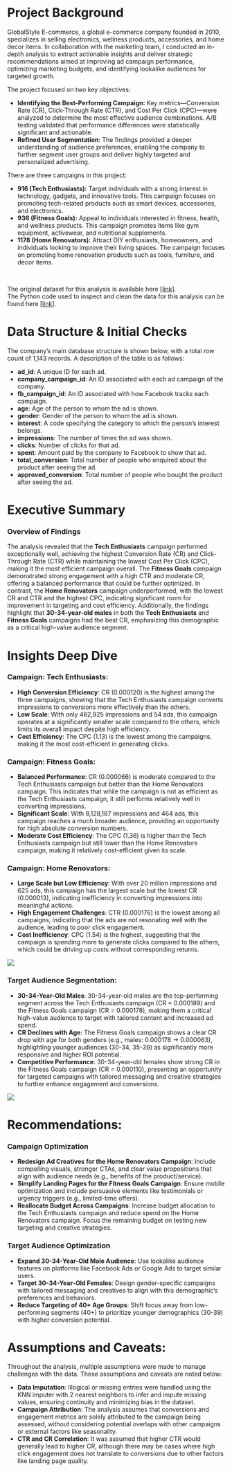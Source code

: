 # Project Background
GlobalStyle E-commerce, a global e-commerce company founded in 2010, specializes in selling electronics, wellness products, accessories, and home decor items. In collaboration with the marketing team, I conducted an in-depth analysis to extract actionable insights and deliver strategic recommendations aimed at improving ad campaign performance, optimizing marketing budgets, and identifying lookalike audiences for targeted growth.

The project focused on two key objectives:

*   **Identifying the Best-Performing Campaign:** Key metrics—Conversion Rate (CR), Click-Through Rate (CTR), and Cost Per Click (CPC)—were analyzed to determine the most effective audience combinations. A/B testing validated that performance differences were statistically significant and actionable.
*   **Refined User Segmentation**: The findings provided a deeper understanding of audience preferences, enabling the company to further segment user groups and deliver highly targeted and personalized advertising.

There are three campaigns in this project:

*   **916 (Tech Enthusiasts):** Target individuals with a strong interest in technology, gadgets, and innovative tools. This campaign focuses on promoting tech-related products such as smart devices, accessories, and electronics.
*   **936 (Fitness Goals):** Appeal to individuals interested in fitness, health, and wellness products. This campaign promotes items like gym equipment, activewear, and nutritional supplements.
*   **1178 (Home Renovators):** Attract DIY enthusiasts, homeowners, and individuals looking to improve their living spaces. The campaign focuses on promoting home renovation products such as tools, furniture, and decor items.

<br/>

The original dataset for this analysis is available here \[[link](https://github.com/KunLinTsai24/Ad-Campaign-Optimization/blob/main/data/ad_campaign.csv)\].  
The Python code used to inspect and clean the data for this analysis can be found here \[[link](https://github.com/KunLinTsai24/Ad-Campaign-Optimization/blob/main/script/Campaign%20Optimization.ipynb)\].

# Data Structure & Initial Checks

The company’s main database structure is shown below, with a total row count of 1,143 records. A description of the table is as follows:

*   **ad\_id**: A unique ID for each ad.
*   **company\_campaign\_id**: An ID associated with each ad campaign of the company.
*   **fb\_campaign\_id**: An ID associated with how Facebook tracks each campaign.
*   **age**: Age of the person to whom the ad is shown.
*   **gender**: Gender of the person to whom the ad is shown.
*   **interest**: A code specifying the category to which the person’s interest belongs.
*   **impressions**: The number of times the ad was shown.
*   **clicks**: Number of clicks for that ad.
*   **spent**: Amount paid by the company to Facebook to show that ad.
*   **total\_conversion**: Total number of people who enquired about the product after seeing the ad.
*   **approved\_conversion**: Total number of people who bought the product after seeing the ad.

# Executive Summary

### Overview of Findings

The analysis revealed that the **Tech Enthusiasts** campaign performed exceptionally well, achieving the highest Conversion Rate (CR) and Click-Through Rate (CTR) while maintaining the lowest Cost Per Click (CPC), making it the most efficient campaign overall. The **Fitness Goals** campaign demonstrated strong engagement with a high CTR and moderate CR, offering a balanced performance that could be further optimized. In contrast, the **Home Renovators** campaign underperformed, with the lowest CR and CTR and the highest CPC, indicating significant room for improvement in targeting and cost efficiency. Additionally, the findings highlight that **30-34-year-old males** in both the **Tech Enthusiasts** and **Fitness Goals** campaigns had the best CR, emphasizing this demographic as a critical high-value audience segment.

# Insights Deep Dive
### Campaign: Tech Enthusiasts:

*   **High Conversion Efficiency**: CR (0.000120) is the highest among the three campaigns, showing that the Tech Enthusiasts campaign converts impressions to conversions more effectively than the others.
*   **Low Scale**: With only 482,925 impressions and 54 ads, this campaign operates at a significantly smaller scale compared to the others, which limits its overall impact despite high efficiency.
*   **Cost Efficiency**: The CPC (1.13) is the lowest among the campaigns, making it the most cost-efficient in generating clicks.

### Campaign: Fitness Goals:

*   **Balanced Performance**: CR (0.000066) is moderate compared to the Tech Enthusiasts campaign but better than the Home Renovators campaign. This indicates that while the campaign is not as efficient as the Tech Enthusiasts campaign, it still performs relatively well in converting impressions.
*   **Significant Scale**: With 8,128,187 impressions and 464 ads, this campaign reaches a much broader audience, providing an opportunity for high absolute conversion numbers.
*   **Moderate Cost Efficiency**: The CPC (1.36) is higher than the Tech Enthusiasts campaign but still lower than the Home Renovators campaign, making it relatively cost-efficient given its scale.

### Campaign: Home Renovators:

*   **Large Scale but Low Efficiency**: With over 20 million impressions and 625 ads, this campaign has the largest scale but the lowest CR (0.000013), indicating inefficiency in converting impressions into meaningful actions.
*   **High Engagement Challenges**: CTR (0.000176) is the lowest among all campaigns, indicating that the ads are not resonating well with the audience, leading to poor click engagement.
*   **Cost Inefficiency**: CPC (1.54) is the highest, suggesting that the campaign is spending more to generate clicks compared to the others, which could be driving up costs without corresponding returns.

![](https://github.com/KunLinTsai24/Ad-Campaign-Optimization/blob/main/img/Campaign.png)

### Target Audience Segmentation:

*   **30-34-Year-Old Males**: 30-34-year-old males are the top-performing segment across the Tech Enthusiasts campaign (CR = 0.000189) and the Fitness Goals campaign (CR = 0.000178), making them a critical high-value audience to target with tailored content and increased ad spend.
*   **CR Declines with Age**: The Fitness Goals campaign shows a clear CR drop with age for both genders (e.g., males: 0.000178 → 0.000063), highlighting younger audiences (30-34, 35-39) as significantly more responsive and higher ROI potential.
*   **Competitive Performance**: 30-34-year-old females show strong CR in the Fitness Goals campaign (CR = 0.000110), presenting an opportunity for targeted campaigns with tailored messaging and creative strategies to further enhance engagement and conversions.

![](https://github.com/KunLinTsai24/Ad-Campaign-Optimization/blob/main/img/Segmentation.png)

# Recommendations:

### Campaign Optimization

*   **Redesign Ad Creatives for the Home Renovators Campaign**: Include compelling visuals, stronger CTAs, and clear value propositions that align with audience needs (e.g., benefits of the product/service).
*   **Simplify Landing Pages for the Fitness Goals Campaign**: Ensure mobile optimization and include persuasive elements like testimonials or urgency triggers (e.g., limited-time offers).
*   **Reallocate Budget Across Campaigns**: Increase budget allocation to the Tech Enthusiasts campaign and reduce spend on the Home Renovators campaign. Focus the remaining budget on testing new targeting and creative strategies.
  
### Target Audience Optimization
*   **Expand 30-34-Year-Old Male Audience**: Use lookalike audience features on platforms like Facebook Ads or Google Ads to target similar users.
*   **Target 30-34-Year-Old Females**: Design gender-specific campaigns with tailored messaging and creatives to align with this demographic’s preferences and behaviors.
*   **Reduce Targeting of 40+ Age Groups**: Shift focus away from low-performing segments (40+) to prioritize younger demographics (30-39) with higher conversion potential.

# Assumptions and Caveats:

Throughout the analysis, multiple assumptions were made to manage challenges with the data. These assumptions and caveats are noted below:

*   **Data Imputation**: Illogical or missing entries were handled using the KNN imputer with 2 nearest neighbors to infer and impute missing values, ensuring continuity and minimizing bias in the dataset.
*   **Campaign Attribution**: The analysis assumes that conversions and engagement metrics are solely attributed to the campaign being assessed, without considering potential overlaps with other campaigns or external factors like seasonality.
*   **CTR and CR Correlation**: It was assumed that higher CTR would generally lead to higher CR, although there may be cases where high click engagement does not translate to conversions due to other factors like landing page quality.

